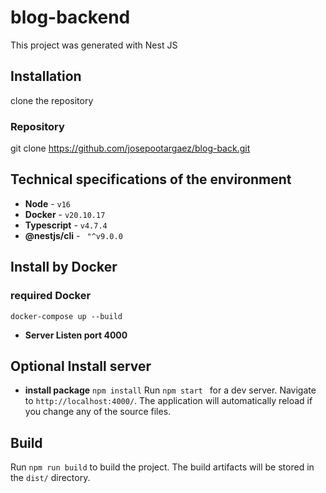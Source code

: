 # blog-backend

This project was generated with Nest JS

## Installation
 clone the repository

###  Repository
  git clone https://github.com/josepootargaez/blog-back.git

## Technical specifications of the environment

* **Node** - `v16`
* **Docker** - `v20.10.17`
* **Typescript** - `v4.7.4`
* **@nestjs/cli** - ` "^v9.0.0`


## Install by Docker
  ### required Docker
  
    docker-compose up --build
  * **Server Listen port 4000**



## Optional Install server
* **install package**
    `npm install`
Run `npm start ` for a dev server. Navigate to `http://localhost:4000/`. The application will automatically reload if you change any of the source files.


## Build

Run `npm run build` to build the project. The build artifacts will be stored in the `dist/` directory.
